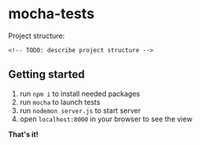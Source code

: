# mocha-tests

<!-- TODO: how to clone && cd -->

Project structure:

```
<!-- TODO: describe project structure -->

```

## Getting started

1. run `npm i` to install needed packages
2. run `mocha` to launch tests
3. run `nodemon server.js` to start server
4. open `localhost:8000` in your browser to see the view

**That's it!**
